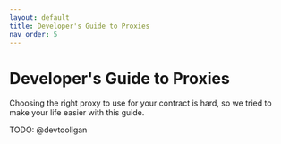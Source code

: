 ```yaml
---
layout: default
title: Developer's Guide to Proxies
nav_order: 5
---
```


# Developer's Guide to Proxies

Choosing the right proxy to use for your contract is hard, so we tried to make your life easier with this guide.

TODO: @devtooligan